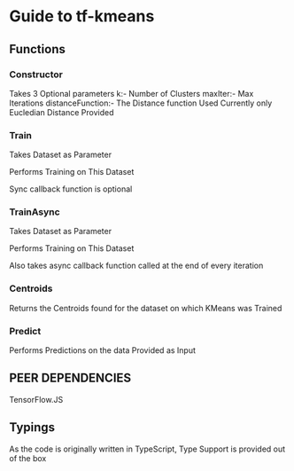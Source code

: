 # Guide to tf-kmeans

## Functions

### Constructor

Takes 3 Optional parameters
    k:- Number of Clusters
    maxIter:- Max Iterations
    distanceFunction:- The Distance function Used Currently only Eucledian Distance Provided

### Train

Takes Dataset as Parameter

Performs Training on This Dataset

Sync callback function is optional

### TrainAsync

Takes Dataset as Parameter

Performs Training on This Dataset

Also takes async callback function called at the end of every iteration

### Centroids

Returns the Centroids found for the dataset on which KMeans was Trained

### Predict

Performs Predictions on the data Provided as Input

## PEER DEPENDENCIES

TensorFlow.JS

 ## Typings

As the code is originally written in TypeScript, Type Support is provided out of the box
